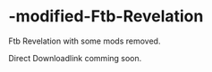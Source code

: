 # -modified-Ftb-Revelation
Ftb Revelation with some mods removed.

Direct Downloadlink comming soon.
